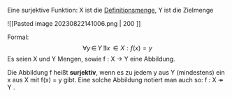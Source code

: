 Eine surjektive Funktion:  X ist die [Definitionsmenge](https://de.wikipedia.org/wiki/Definitionsmenge "Definitionsmenge"), Y ist die Zielmenge

![[Pasted image 20230822141006.png | 200 ]]

Formal: $$\forall y\,\in\, Y\,\exists x \, \in X:f(x)=y $$Es seien X und Y Mengen, sowie f : X → Y eine Abbildung.

Die Abbildung f heißt **surjektiv**, wenn es zu jedem y aus Y  (mindestens) ein x aus X mit f(x) = y gibt. Eine solche Abbildung notiert man auch so: f : X ↠ Y .